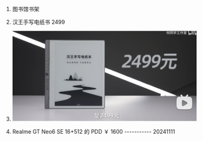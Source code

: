 1. 图书馆书架

2. 汉王手写电纸书 2499

   

3. ![image-20240601094918321](https://raw.githubusercontent.com/ysinx/tuchuang/main/image-20240601094918321.png)

4. Realme GT Neo6 SE 16+512 的 PDD ￥ 1600 ----------- 20241111
